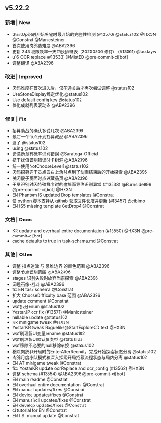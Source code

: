 ## v5.22.2

### 新增 | New

* StartUp识别开始唤醒时最开始的完整性检测 (#13576) @status102 @HX3N @Constrat @Manicsteiner
* 首次使用肉鸽选难度 @ABA2396
* 更新 243 极限效率一天四换排班表（20250806 修订） (#13561) @bodayw
* u16 OCR replace (#13533) @MistEO @pre-commit-ci[bot]
* 调整翻译 @ABA2396

### 改进 | Improved

* 肉鸽难度在首次进入后，仅在通关后才再次尝试调整 @status102
* UseStoneDisplay绑定优化 @status102
* Use default config key @status102
* 优化成就列表滚动条 @ABA2396

### 修复 | Fix

* 招募助战的确认多试几次 @ABA2396
* 最后一个节点开到招募藏品 @ABA2396
* 漏了 @status102
* using @status102
* 诡谲断章有概率识别错误 @Saratoga-Official
* 抗干扰值识别错误时卡树洞 @ABA2396
* 统一使用NotChooseLevel1 @status102
* 肉鸽招募完干员点击右上角时点到了动画结束后的开始探索 @ABA2396
* 关闭骰子页面时点进藏品页 @ABA2396
* 干员识别时因特殊排序时的遮挡而导致识别异常 (#13538) @Burnside999 @pre-commit-ci[bot] @HX3N
* EN Phantom IS updated Drop templates @Constrat
* 使 python 脚本支持从 github 获取文件长度并更新 (#13457) @cibimo
* EN IS5 missing template GetDrop4 @Constrat

### 文档 | Docs

* KR update and overhaul entire documentation (#13550) @HX3N @pre-commit-ci[bot]
* cache defaults to true in task-schema.md @Constrat

### 其他 | Other

* 调整 指点迷津 与 思维边界 的颜色范围 @ABA2396
* 调整节点识别范围 @ABA2396
* stages 识别失败时放弃当前探索 @ABA2396
* 沉睡石像-战斗 @ABA2396
* fix EN task schema @Constrat
* 扩大 ChooseDifficulty base 范围 @ABA2396
* update comment @Constrat
* wpf拆分Enum @status102
* YostarJP ocr fix (#13571) @Manicsteiner
* nullable update @status102
* KR minigame tweak @HX3N
* YostarKR tweak Roguelike@StartExploreCD text @HX3N
* wpf刷理智UI变量rename @status102
* wpf刷理智UI默认值类型 @status102
* wpf移除不必要的null移除转换 @status102
* 移除肉鸽非开局时的EnterAfterRecruit，完成开始探索状态分离 @status102
* 肉鸽月度小队模式和深入探索开局招募流程状态与局内分离 @status102
* EN AT minigame tweak @Constrat
*  fix: YostarKR update ocrReplace and ocr_config (#13562) @HX3N
* 调整 schema (#13554) @ABA2396 @pre-commit-ci[bot]
* EN main readme @Constrat
* EN overhaul entire documentation! @Constrat
* EN manual updates/fixes @Constrat
* EN device updates/fixes @Constrat
* EN manual\cli updates/fixes @Constrat
* EN develop updates/fixes @Constrat
* ci tutorial for EN @Constrat
* EN I.S. manual update @Constrat
